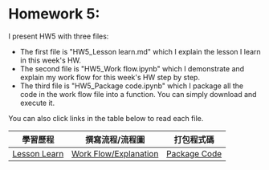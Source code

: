 # Homework 5:

I present HW5 with three files:
* The first file is "HW5_Lesson learn.md" which I explain the lesson I learn in this week's HW.
* The second file is "HW5_Work flow.ipynb" which I demonstrate and explain my work flow for this week's HW step by step.
* The third file is "HW5_Package code.ipynb" which I package all the code in the work flow file into a function. You can simply download and execute it. <br />

You can also click links in the table below to read each file.
<br />

|學習歷程|撰寫流程/流程圖|打包程式碼|
|-------|------|-------------|
|[Lesson Learn](https://github.com/EnChiSu/Financial-Engineering/blob/master/Option%20Pricing%20with%20Monte%20Carlo%20Simulation/HW5_Lesson%20learn.md)|[Work Flow/Explanation](https://github.com/EnChiSu/Financial-Engineering/blob/master/Option%20Pricing%20with%20Monte%20Carlo%20Simulation/HW5_Work%20Flow.ipynb)|[Package Code](https://github.com/EnChiSu/Financial-Engineering/blob/master/Option%20Pricing%20with%20Monte%20Carlo%20Simulation/HW5_Package%20Code.ipynb)|



